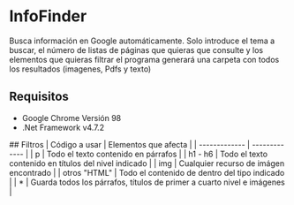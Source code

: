 # InfoFinder
Busca información en Google automáticamente. Solo introduce el tema a buscar, el número de listas de páginas que quieras que consulte y los elementos que quieras filtrar el programa generará una carpeta con todos los resultados (imagenes, Pdfs y texto)

## Requisitos
<ul>
<li>Google Chrome Versión 98</li>
<li>.Net Framework v4.7.2</li>
</ul>
## Filtros
| Código a usar | Elementos que afecta |
| ------------- | ------------- |
| p  | Todo el texto contenido en párrafos  |
| h1 - h6  | Todo el texto contenido en títulos del nivel indicado |
| img | Cualquier recurso de imágen encontrado |
| otros "HTML" | Todo el contenido de dentro del tipo indicado |
| * | Guarda todos los párrafos, títulos de primer a cuarto nivel e imágenes |
